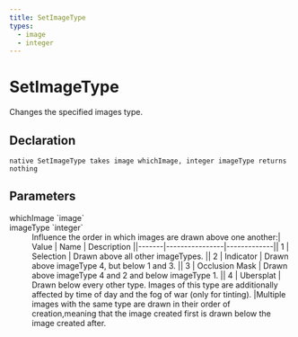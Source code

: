 ```yaml
---
title: SetImageType
types:
  - image
  - integer
---
```


# SetImageType
Changes the specified images type.

## Declaration

```
native SetImageType takes image whichImage, integer imageType returns nothing
```

## Parameters
<dl>
  <dt>whichImage `image`</dt>
  <dd></dd>

  <dt>imageType `integer`</dt>
  <dd>Influence the order in which images are drawn above one another:| Value | Name           | Description ||-------|----------------|-------------|| 1     | Selection      | Drawn above all other imageTypes. || 2     | Indicator      | Drawn above imageType 4, but below 1 and 3. || 3     | Occlusion Mask | Drawn above imageType 4 and 2 and below imageType 1. || 4     | Ubersplat      | Drawn below every other type. Images of this type are additionally affected by time of day and the fog of war (only for tinting). |Multiple images with the same type are drawn in their order of creation,meaning that the image created first is drawn below the image created after.</dd>
</dl>